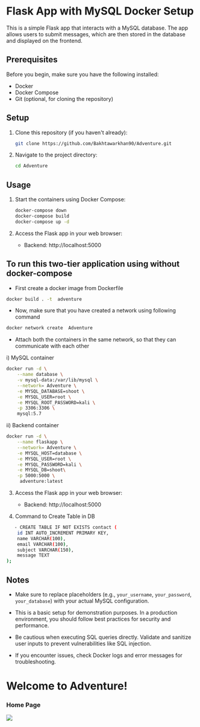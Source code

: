  # Flask App with MySQL Docker Setup

This is a simple Flask app that interacts with a MySQL database. The app allows users to submit messages, which are then stored in the database and displayed on the frontend.

## Prerequisites

Before you begin, make sure you have the following installed:

- Docker
- Docker Compose
- Git (optional, for cloning the repository)

## Setup

1. Clone this repository (if you haven't already):

   ```bash
   git clone https://github.com/Bakhtawarkhan90/Adventure.git
   ```

2. Navigate to the project directory:

   ```bash
   cd Adventure
   ```
## Usage

1. Start the containers using Docker Compose:

   ```bash
   docker-compose down
   docker-compose build
   docker-compose up -d

   ```

2. Access the Flask app in your web browser:

   - Backend: http://localhost:5000
   
## To run this two-tier application using  without docker-compose

- First create a docker image from Dockerfile
```bash
docker build . -t  adventure
```

- Now, make sure that you have created a network using following command
```bash
docker network create  Adventure
```

- Attach both the containers in the same network, so that they can communicate with each other

i) MySQL container 
```bash
docker run -d \
    --name database \
    -v mysql-data:/var/lib/mysql \
    --network= Adventure \
    -e MYSQL_DATABASE=shoot \
    -e MYSQL_USER=root \
    -e MYSQL_ROOT_PASSWORD=kali \
    -p 3306:3306 \
    mysql:5.7

```
ii) Backend container
```bash
docker run -d \
    --name flaskapp \
    --network= Adventure \
    -e MYSQL_HOST=database \
    -e MYSQL_USER=root \
    -e MYSQL_PASSWORD=kali \
    -e MYSQL_DB=shoot\
    -p 5000:5000 \
     adventure:latest

```

3. Access the Flask app in your web browser:

   - Backend: http://localhost:5000

4. Command to Create Table in DB
``` bash
   - CREATE TABLE IF NOT EXISTS contact (
    id INT AUTO_INCREMENT PRIMARY KEY,
    name VARCHAR(100),
    email VARCHAR(100),
    subject VARCHAR(150),
    message TEXT
);
```

## Notes

- Make sure to replace placeholders (e.g., `your_username`, `your_password`, `your_database`) with your actual MySQL configuration.

- This is a basic setup for demonstration purposes. In a production environment, you should follow best practices for security and performance.

- Be cautious when executing SQL queries directly. Validate and sanitize user inputs to prevent vulnerabilities like SQL injection.

- If you encounter issues, check Docker logs and error messages for troubleshooting.


# Welcome to Adventure! 


### Home Page
![](https://github.com/Bakhtawarkhan90/Adventure.git/blob/main/Screenshot%202024-10-10%20185613.png?raw=true)



